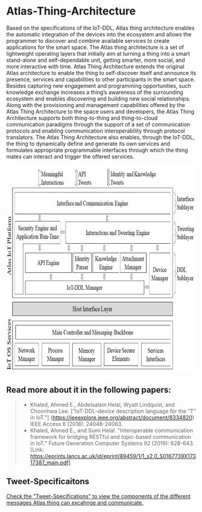 # Atlas-Thing-Architecture

Based on the specifications of the IoT-DDL, Atlas thing architecture enables the automatic integration of the devices into the ecosystem and allows the programmer to discover and combine available services to create applications for the smart space. The Atlas thing architecture is a set of lightweight operating layers that initially aim at turning a thing into a smart stand-alone and self-dependable unit, getting smarter, more social, and more interactive with time. Atlas Thing Architecture extends the original Atlas architecture to enable the thing to self-discover itself and announce its presence, services and capabilities to other participants in the smart space. Besides capturing new engagement and programming opportunities, such knowledge exchange increases a thing’s awareness of the surrounding ecosystem and enables discovering and building new social relationships. Along with the provisioning and management capabilities offered by the Atlas Thing Architecture to the space users and developers, the Atlas Thing Architecture supports both thing-to-thing and thing-to-cloud communication paradigms through the support of a set of communication protocols and enabling communication interoperability through protocol translators. The Atlas Thing Architecture also enables, through the IoT-DDL, the thing to dynamically define and generate its own services and formulates appropriate programmable interfaces through which the thing mates can interact and trigger the offered services.


<p align="center">
  <img src="https://github.com/AtlasFramework/Atlas-Thing-Architecture/blob/master/Resources/AtlasThingArchitecture.jpg" width="700" height="550" title="The Architecture">
</p>


## Read more about it in the following papers:
> - Khaled, Ahmed E., Abdelsalam Helal, Wyatt Lindquist, and Choonhwa Lee. ["IoT-DDL–device description language for the “T” in IoT."]  (https://ieeexplore.ieee.org/abstract/document/8334820) IEEE Access 6 (2018): 24048-24063.
> - Khaled, Ahmed E., and Sumi Helal. "Interoperable communication framework for bridging RESTful and topic-based communication in IoT." Future Generation Computer Systems 92 (2019): 628-643. [Link: https://eprints.lancs.ac.uk/id/eprint/89459/1/1_s2.0_S0167739X17317387_main.pdf]

## Tweet-Specificaitons 
[Check the "Tweet-Specifications" to view the components of the different messages Atlas thing can excahnge and communicate.](https://atlasframework.github.io/Atlas-Thing-Architecture/Tools/TweetSpecs.html)
